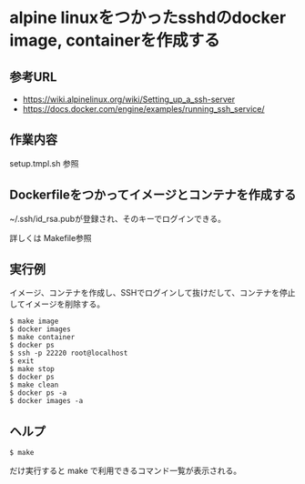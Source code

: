 # alpine linuxをつかったsshdのdocker image, containerを作成する

## 参考URL
* https://wiki.alpinelinux.org/wiki/Setting_up_a_ssh-server
* https://docs.docker.com/engine/examples/running_ssh_service/

## 作業内容

setup.tmpl.sh 参照

## Dockerfileをつかってイメージとコンテナを作成する

~/.ssh/id_rsa.pubが登録され、そのキーでログインできる。

詳しくは Makefile参照

## 実行例
イメージ、コンテナを作成し、SSHでログインして抜けだして、コンテナを停止してイメージを削除する。

	$ make image
	$ docker images
	$ make container
	$ docker ps
	$ ssh -p 22220 root@localhost
	$ exit
	$ make stop
	$ docker ps
	$ make clean
	$ docker ps -a
	$ docker images -a

## ヘルプ

	$ make

だけ実行すると make で利用できるコマンド一覧が表示される。
